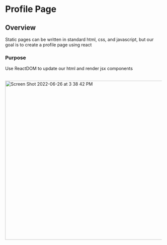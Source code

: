 # Profile Page
## Overview
Static pages can be written in standard html, css, and javascript, but our goal is to create a profile page using react
### Purpose
Use ReactDOM to update our html and render jsx components <br />
<br />

<img width="511" alt="Screen Shot 2022-06-26 at 3 38 42 PM" src="https://user-images.githubusercontent.com/79609464/175834726-552dcbf3-5396-4a5e-8bb0-3d4ccd833ca5.png">
